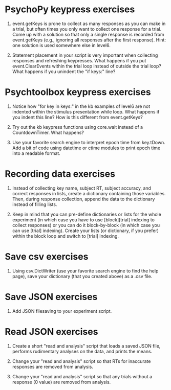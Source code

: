 # PsychoPy keypress exercises

1. event.getKeys is prone to collect as many responses as you can make in a trial, but often times you only want to collect one response for a trial. Come up with a solution so that only a single response is recorded from event.getKeys (e.g., ignoring all responses after the first response). Hint: one solution is used somewhere else in level6.

2. Statement placement in your script is very important when collecting responses and refreshing keypresses. What happens if you put event.ClearEvents within the trial loop instead of outside the trial loop? What happens if you unindent the "if keys:" line?

# Psychtoolbox keypress exercises
1. Notice how "for key in keys:" in the kb examples of level6 are not indented within the stimulus presentation while loop. What happens if you indent this line? How is this different from event.getKeys?

2. Try out the kb keypress functions using core.wait instead of a CountdownTimer. What happens?

3. Use your favorite search engine to interpret epoch time from key.tDown. Add a bit of code using datetime or ctime modules to print epoch time into a readable format.

# Recording data exercises

1. Instead of collecting key name, subject RT, subject accuracy, and correct responses in lists, create a dictionary containing those variables. Then, during response collection, append the data to the dictionary instead of filling lists.

2. Keep in mind that you can pre-define dictionaries or lists for the whole experiment (in which case you have to use [block][trial] indexing to collect responses) or you can do it block-by-block (in which case you can use [trial] indexing). Create your lists (or dictionary, if you prefer) within the block loop and switch to [trial] indexing.

# Save csv exercises

1. Using csv.DictWriter (use your favorite search engine to find the help page), save your dictionary (that you created above) as a .csv file.

# Save JSON exercises

1. Add JSON filesaving to your experiment script.

# Read JSON exercises

1. Create a short "read and analysis" script that loads a saved JSON file, performs rudimentary analyses on the data, and prints the means.

2. Change your "read and analysis" script so that RTs for inaccurate responses are removed from analysis.

3. Change your "read and analysis" script so that any trials without a response (0 value) are removed from analysis.
